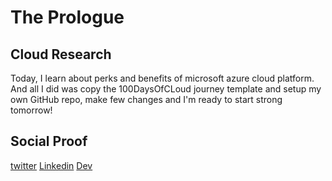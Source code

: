# The Prologue

## Cloud Research
Today, I learn about perks and benefits of microsoft azure cloud platform. And
all I did was copy the 100DaysOfCLoud journey template and setup my own GitHub repo, make few changes and I'm ready to start strong tomorrow!

## Social Proof
[twitter](https://twitter.com/HritikR36858585/status/1747240463789379827)
[Linkedin]()
[Dev]()
